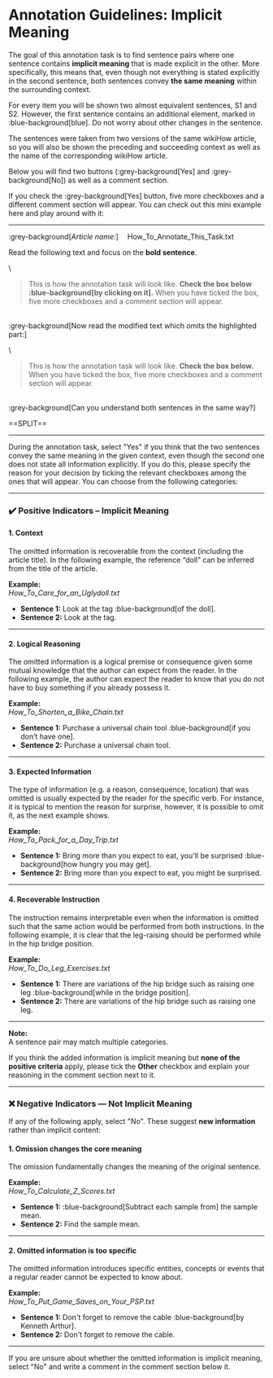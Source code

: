 # Annotation Guidelines: Implicit Meaning

The goal of this annotation task is to find sentence pairs where one sentence contains **implicit meaning** that is made explicit in the other. More specifically, this means that, even though not everything is stated explicitly in the second sentence, both sentences convey **the same meaning** within the surrounding context.

For every item you will be shown two almost equivalent sentences, S1 and S2. However, the first sentence contains an additional element, marked in :blue-background[blue]. Do not worry about other changes in the sentence.

The sentences were taken from two versions of the same wikiHow article, so you will also be shown the preceding and succeeding context as well as the name of the corresponding wikiHow article.

Below you will find two buttons (:grey-background[Yes] and :grey-background[No]) as well as a comment section.

If you check the :grey-background[Yes] button, five more checkboxes and a different comment section will appear. You can check out this mini example here and play around with it:

---
:grey-background[*Article name:*] &emsp;How_To_Annotate_This_Task.txt

Read the following text and focus on the **bold sentence**. 
 
\

> This is how the annotation task will look like. **Check the box below :blue-background[by clicking on it].** When you have ticked the box, five more checkboxes and a comment section will appear. 
 
\
:grey-background[Now read the modified text which omits the highlighted part:] 
 
\

> This is how the annotation task will look like. **Check the box below.** When you have ticked the box, five more checkboxes and a comment section will appear.  
 
\
:grey-background[Can you understand both sentences in the same way?]

==SPLIT==

---

During the annotation task, select "Yes" if you think that the two sentences convey the same meaning in the given context, even though the second one does not state all information explicitly. If you do this, please specify the reason for your decision by ticking the relevant checkboxes among the ones that will appear. You can choose from the following categories:

---

### ✔️ Positive Indicators – Implicit Meaning

#### **1. Context**
The omitted information is recoverable from the context (including the article title). In the following example, the reference “doll” can be inferred from the title of the article.

**Example:**  
*How_To_Care_for_an_Uglydoll.txt*  
- **Sentence 1:** Look at the tag :blue-background[of the doll].
- **Sentence 2:** Look at the tag.  

---

#### **2. Logical Reasoning**
The omitted information is a logical premise or consequence given some mutual knowledge that the author can expect from the reader. In the following example, the author can expect the reader to know that you do not have to buy something if you already possess it.

**Example:**  
*How_To_Shorten_a_Bike_Chain.txt*  
- **Sentence 1:** Purchase a universal chain tool :blue-background[if you don’t have one].
- **Sentence 2:** Purchase a universal chain tool.  

---

#### **3. Expected Information**

The type of information (e.g. a reason, consequence, location) that was omitted is usually expected by the reader for the specific verb. For instance, it is typical to mention the reason for surprise, however, it is possible to omit it, as the next example shows.

**Example:**  
*How_To_Pack_for_a_Day_Trip.txt*  
- **Sentence 1:** Bring more than you expect to eat, you'll be surprised :blue-background[how hungry you may get].
- **Sentence 2:** Bring more than you expect to eat, you might be surprised.  

---

#### **4. Recoverable Instruction**
The instruction remains interpretable even when the information is omitted such that the same action would be performed from both instructions. In the following example, it is clear that the leg-raising should be performed while in the hip bridge position.

**Example:**  
*How_To_Do_Leg_Exercises.txt*  
- **Sentence 1:** There are variations of the hip bridge such as raising one leg :blue-background[while in the bridge position].
- **Sentence 2:** There are variations of the hip bridge such as raising one leg.  

---

**Note:**  
A sentence pair may match multiple categories.  

[comment]: # (For example, the third sentence could also fall under **Context**, since what one might be surprised about is evident from the immediate context.)

If you think the added information is implicit meaning but **none of the positive criteria** apply, please tick the **Other** checkbox and explain your reasoning in the comment section next to it.

---

### ❌ Negative Indicators — Not Implicit Meaning

If any of the following apply, select "No". These suggest **new information** rather than implicit content:

#### **1. Omission changes the core meaning**
The omission fundamentally changes the meaning of the original sentence.

**Example:**  
*How_To_Calculate_Z_Scores.txt*  
- **Sentence 1:** :blue-background[Subtract each sample from] the sample mean.
- **Sentence 2:** Find the sample mean.  

---

#### **2. Omitted information is too specific**
The omitted information introduces specific entities, concepts or events that a regular reader cannot be expected to know about.

**Example:**  
*How_To_Put_Game_Saves_on_Your_PSP.txt*  
- **Sentence 1:** Don't forget to remove the cable :blue-background[by Kenneth Arthur].
- **Sentence 2:** Don't forget to remove the cable.  

---

If you are unsure about whether the omitted information is implicit meaning, select "No" and write a comment in the comment section below it.
